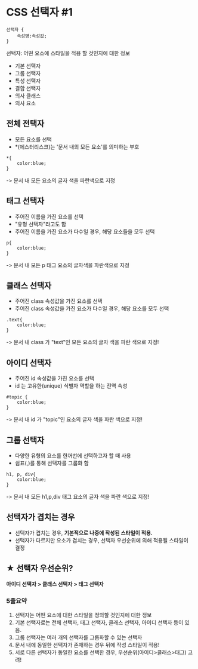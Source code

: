 CSS 선택자 #1
===

```
선택자 {
    속성명:속성값;
}
```

선택자: 어떤 요소에 스타일을 적용 할 것인지에 대한 정보
- 기본 선택자
- 그룹 선택자
- 특성 선택자
- 결합 선택자
- 의사 클래스
- 의사 요소

전체 전택자
---
- 모든 요소를 선택
- *(에스터리스크)는 '문서 내의 모든 요소'를 의미하는 부호

```
*{
    color:blue;
}
```
-> 문서 내 모든 요소의 글자 색을 파란색으로 지정

태그 선택자
---
- 주어진 이름을 가진 요소를 선택
- "유형 선택자"라고도 함
- 주어진 이름을 가진 요소가 다수일 경우, 해당 요소들을 모두 선택

```
p{
    color:blue;
}
```
-> 문서 내 모든 p 태그 요소의 글자색을 파란색으로 지정

클래스 선택자
---
- 주어진 class 속성값을 가진 요소를 선택
- 주어진 class 속성값을 가진 요소가 다수일 경우, 해당 요소를 모두 선택

```
.text{
    color:blue;
}
```
-> 문서 내 class 가 "text"인 모든 요소의 글자 색을 파란 색으로 지정!

아이디 선택자
---
- 주어진 id 속성값을 가진 요소를 선택
- id 는 고유한(unique) 식별자 역할을 하는 전역 속성

```
#topic {
    color:blue;
}
```
-> 문서 내 id 가 "topic"인 요소의 글자 색을 파란 색으로 지정!

그룹 선택자
---
- 다양한 유형의 요소를 한꺼번에 선택하고자 할 때 사용
- 쉼표(,)를 통해 선택자를 그룹화 함

```
h1, p, div{
    color:blue;
}
```
-> 문서 내 모든 h1,p,div  태그 요소의 글자 색을 파란 색으로 지정!

선택자가 겹치는 경우
---
- 선택자가 겹치는 경우, **기본적으로 나중에 작성된 스타일이 적용.**
- 선택자가 다르지만 요소가 겹치는 경우, 선택자 우선순위에 의해 적용될 스타일이 결정

★ 선택자 우선순위?
---
**아이디 선택자 > 클래스 선택자 > 태그 선택자**

### 5줄요약

1. 선택자는 어떤 요소에 대한 스타일을 정의할 것인지에 대한 정보
2. 기본 선택자로는 전체 선택자, 태그 선택자, 클래스 선택자, 아이디 선택자 등이 있음.
3. 그룹 선택자는 여러 개의 선택자를 그룹화할 수 있는 선택자
4. 문서 내에 동일한 선택자가 존재하는 경우 뒤에 작성 스타일이 적용!
5. 서로 다른 선택자가 동일한 요소를 선택한 경우, 우선순위(아이디>클래스>태그) 고려!
